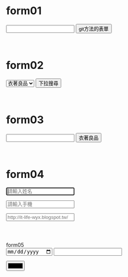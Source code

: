 <meta charset="UTF-8">
<H1>form01</H1>
<form action="https://www.pinkoi.com/browse" method="GET">
<input type="text"name="category">
<input type="submit"value="git方法的表單">
</form>

<br>

<H1>form02</H1>
<form action="https://www.pinkoi.com/browse" method="get">
<select name="category">
<option value="0">衣著良品</option>
<option value="1">包包提袋</option>
<option value="=2">配件飾品</option>
<option value="=3">文具卡片</option>
<option value="4">媽咪寶寶</option>
<option value="5">居家生活</option>
</select>
<input type="submit"value="下拉搜尋">
</form>

<br>

<H1>form03</H1>
<form action="https://www.pinkoi.com/search"
method="get">
<input type="text"name="key">
<input type="hidden"name="q"value="服飾">
<input type="submit"value="衣著良品">
</form>

<br>
<H1>form04</H1>

<form action=""
method="get">
<input type="text"name="username"placeholder="請輸入姓名"required 
autofocus></p>
<input type="tel" name="tel"placeholder="請輸入手機"></p>
<input type="url" placeholder="http://it-life-wyx.blogspot.tw/"></p>

<H1></form></H1>

<br>
form05

<form action=""
method="get">
<input type="date"name="date"</p>
<input type="url"name="url"></p>
<input type="color"name="color"></p>
<br>
<br>

